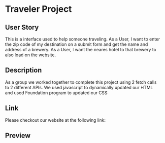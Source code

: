 # Traveler Project

## User Story
This is a interface used to help someone traveling. 
As a User, I want to enter the zip code of my destination on a submit form and get the name and address of a brewery.
As a User, I want the neares hotel to that brewery to also load on the website. 

## Description
As a group we worked together to complete this project using 2 fetch calls to 2 different APIs. We used javascript to dynamically updated our HTML and used Foundation program to updated our CSS

## Link
Please checkout our website at the following link: 

## Preview
